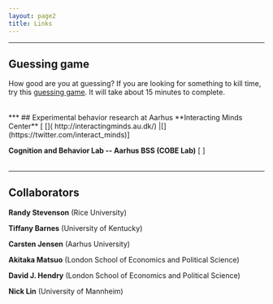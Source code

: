 ```yaml
---
layout: page2
title: Links
---
```

<style>
p.small {
    line-height: 0.3;
}
</style>

***
## Guessing game

How good are you at guessing? If you are looking for something to kill time, try this [<i class="fa fa-play-circle" aria-hidden="true"></i> guessing game](https://riceuniversity.co1.qualtrics.com/SE/?SID=SV_72R8ORYa6MDgkqF). It will take about 15 minutes to complete. 

<p class="small">
<br>
</p>
***
## Experimental behavior research at Aarhus
**Interacting Minds Center** [ [<i class="fa fa-home" aria-hidden="true"></i>]( http://interactingminds.au.dk/) |[<i class="fa fa-twitter" aria-hidden="true"></i>](https://twitter.com/interact_minds)]

[//]: ![imclogo](https://sites.google.com/a/interacting-minds.net/events/_/rsrc/1361076270313/config/IMC_logo_navnetraek_min_POS.png) 

**Cognition and Behavior Lab -- Aarhus BSS (COBE Lab)** [ [<i class="fa fa-home" aria-hidden="true"></i>](http://bss.au.dk/en/cognition-and-behavior-lab/) ]

<p class="small">
<br>
</p>

***
## Collaborators
 **Randy Stevenson** (Rice University) [<i class="fa fa-university" aria-hidden="true"></i>](https://politicalscience.rice.edu/randolph-stevenson) [<i class="fa fa-home" aria-hidden="true"></i>](http://www.randystevenson.com/)
 
 **Tiffany Barnes** (University of Kentucky) [<i class="fa fa-university" aria-hidden="true"></i>](https://polisci.as.uky.edu/users/tdba228) [<i class="fa fa-home" aria-hidden="true"></i>](http://www.tiffanydbarnes.weebly.com/) 

  **Carsten Jensen** (Aarhus University) [<i class="fa fa-university" aria-hidden="true"></i>](http://pure.au.dk/portal/en/persons/carsten-jensen(e5a0bf61-d07c-4171-8e65-69b2c82ed2f7).html)
  
  **Akitaka Matsuo** (London School of Economics and Political Science) [<i class="fa fa-home" aria-hidden="true"></i>](https://amatsuo.github.io/index)

 **David J. Hendry** (London School of Economics and Political Science) [<i class="fa fa-home" aria-hidden="true"></i>](http://www.davidjhendry.com/)

 **Nick Lin** (University of Mannheim) [<i class="fa fa-home" aria-hidden="true"></i>](https://nickcnlin.wordpress.com/)


